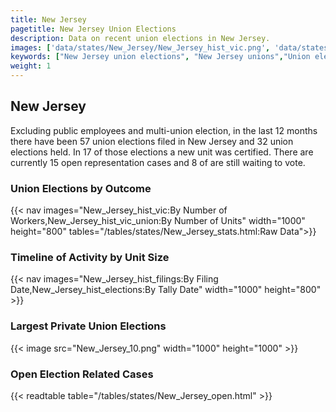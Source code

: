 ```yaml
---
title: New Jersey
pagetitle: New Jersey Union Elections
description: Data on recent union elections in New Jersey.
images: ['data/states/New_Jersey/New_Jersey_hist_vic.png', 'data/states/New_Jersey/New_Jersey_hist_size.png', 'data/states/New_Jersey/New_Jersey_10.png']
keywords: ["New Jersey union elections", "New Jersey unions","Union elections"]
weight: 1
---
```

##  New Jersey

Excluding public employees and multi-union election, in the last 12 months there have been 57 union elections filed in New Jersey and 32 union elections held. In 17 of those elections a new unit was certified. There are currently 15 open representation cases and 8 of are still waiting to vote.

### Union Elections by Outcome
{{< nav images="New_Jersey_hist_vic:By Number of Workers,New_Jersey_hist_vic_union:By Number of Units" width="1000" height="800" tables="/tables/states/New_Jersey_stats.html:Raw Data">}}

### Timeline of Activity by Unit Size
{{< nav images="New_Jersey_hist_filings:By Filing Date,New_Jersey_hist_elections:By Tally Date" width="1000" height="800" >}}

### Largest Private Union Elections
{{< image src="New_Jersey_10.png" width="1000" height="1000"  >}}

### Open Election Related Cases
{{< readtable table="/tables/states/New_Jersey_open.html" >}}

